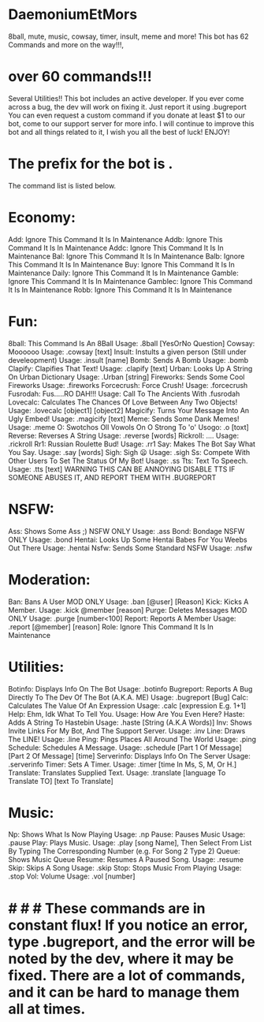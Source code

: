 # DaemoniumEtMors
8ball, mute, music, cowsay, timer, insult, meme and more! This bot has 62 Commands and more on the way!!!,

# over 60 commands!!!
Several Utilities!!
This bot includes an active developer. If you ever come across a bug, the dev will work on fixing it. Just report it using .bugreport
You can even request a custom command if you donate at least $1 to our bot, come to our support server for more info. 
I will continue to improve this bot and all things related to it, I wish you all the best of luck!
ENJOY!

# The prefix for the bot is . 
The command list is listed below. 

# Economy: 
 Add: Ignore This Command It Is In Maintenance 
 Addb: Ignore This Command It Is In Maintenance 
 Addc: Ignore This Command It Is In Maintenance 
 Bal: Ignore This Command It Is In Maintenance 
 Balb: Ignore This Command It Is In Maintenance 
 Buy: Ignore This Command It Is In Maintenance 
 Daily: Ignore This Command It Is In Maintenance 
 Gamble: Ignore This Command It Is In Maintenance 
 Gamblec: Ignore This Command It Is In Maintenance 
 Robb: Ignore This Command It Is In Maintenance 
# Fun:
 8ball: This Command Is An 8Ball Usage: .8ball [YesOrNo Question] 
 Cowsay: Moooooo Usage: .cowsay [text] 
 Insult: Instults a given person (Still under develeopment) Usage: .insult [name] Bomb: Sends A Bomb Usage: .bomb 
 Clapify: Clapifies That Text! Usage: .clapify [text] 
 Urban: Looks Up A String On Urban Dictionary Usage: .Urban [string] 
 Fireworks: Sends Some Cool Fireworks Usage: .fireworks 
 Forcecrush: Force Crush! Usage: .forcecrush 
 Fusrodah: Fus.....RO DAH!!! Usage: Call To The Ancients With .fusrodah 
 Lovecalc: Calculates The Chances Of Love Between Any Two Objects! Usage: .lovecalc [object1] [object2] 
 Magicify: Turns Your Message Into An Ugly Embed! Usage: .magicify [text] 
 Meme: Sends Some Dank Memes! Usage: .meme 
 O: Swotchos Oll Vowols On O Strong To 'o' Usogo: .o [toxt] 
 Reverse: Reverses A String Usage: .reverse [words] 
 Rickroll: .... Usage: .rickroll 
 Rr1: Russian Roulette Bud! Usage: .rr1 
 Say: Makes The Bot Say What You Say. Usage: .say [words] 
 Sigh: Sigh :frowning: Usage: .sigh 
 Ss: Compete With Other Users To Set The Status Of My Bot! Usage: .ss 
 Tts: Text To Speech. Usage: .tts [text] WARNING THIS CAN BE ANNOYING DISABLE TTS IF SOMEONE ABUSES IT, AND REPORT THEM WITH .BUGREPORT 
# NSFW:
 Ass: Shows Some Ass ;) NSFW ONLY Usage: .ass
 Bond: Bondage NSFW ONLY Usage: .bond
 Hentai: Looks Up Some Hentai Babes For You Weebs Out There Usage: .hentai
 Nsfw: Sends Some Standard NSFW Usage: .nsfw
 
 # Moderation:
 Ban: Bans A User MOD ONLY Usage: .ban [@user] [Reason]
 Kick: Kicks A Member. Usage: .kick @member [reason]
 Purge: Deletes Messages MOD ONLY Usage: .purge [number<100]
 Report: Reports A Member Usage: .report [@member] [reason]
 Role: Ignore This Command It Is In Maintenance 
 # Utilities: 
 Botinfo: Displays Info On The Bot Usage: .botinfo 
 Bugreport: Reports A Bug Directly To The Dev Of The Bot (A.K.A. ME) Usage: .bugreport [Bug] 
 Calc: Calculates The Value Of An Expression Usage: .calc [expression E.g. 1+1] 
 Help: Ehm, Idk What To Tell You. Usage: How Are You Even Here? 
 Haste: Adds A String To Hastebin Usage: .haste [String (A.K.A Words)] 
Inv: Shows Invite Links For My Bot, And The Support Server. Usage: .inv 
 Line: Draws The LINE! Usage: .line 
Ping: Pings Places All Around The World Usage: .ping 
 Schedule: Schedules A Message. Usage: .schedule [Part 1 Of Message] [Part 2 Of Message] [time] 
 Serverinfo: Displays Info On The Server Usage: .serverinfo 
 Timer: Sets A Timer. Usage: .timer [time In Ms, S, M, Or H.] 
Translate: Translates Supplied Text. Usage: .translate [language To Translate TO] [text To Translate] 
 # Music: 
 Np: Shows What Is Now Playing Usage: .np 
 Pause: Pauses Music Usage: .pause 
 Play: Plays Music. Usage: .play [song Name], Then Select From List By Typing The Corresponding Number (e.g. For Song 2 Type 2) 
 Queue: Shows Music Queue 
 Resume: Resumes A Paused Song. Usage: .resume 
 Skip: Skips A Song Usage: .skip 
 Stop: Stops Music From Playing Usage: .stop 
 Vol: Volume Usage: .vol [number] 
 
 
 # # # # These commands are in constant flux! If you notice an error, type .bugreport, and the error will be noted by the dev, where it may be fixed. There are a lot of commands, and it can be hard to manage them all at times. 
